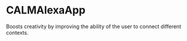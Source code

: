 # CALMAlexaApp
Boosts creativity by improving the ability of the user to connect different contexts.

